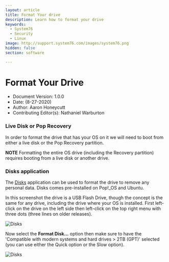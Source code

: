 ```yaml
---
layout: article
title: Format Your drive
description: Learn how to format your drive
keywords:
  - System76
  - Security
  - Linux
image: http://support.system76.com/images/system76.png
hidden: false
section: software

---
```

# Format Your Drive

- Document Version: 1.0.0
- Date: (8-27-2020)
- Author: Aaron Honeycutt
- Contributing Editor(s): Nathaniel Warburton



### Live Disk or Pop Recovery

In order to format the drive that has your OS on it we will need to boot from either a live disk or the Pop Recovery partition.

**NOTE** Formatting the entire OS drive (including the Recovery partition) requires booting from a live disk or another drive.

### Disks application

The <u>Disks</u> application can be used to format the drive to remove any personal data. Disks comes pre-installed on Pop!\_OS and Ubuntu.

In this screenshot the drive is a USB Flash Drive, though the concept is the same for any drive, including the drive where your OS is installed. First left-click on the drive on the left side then left-click on the top right menu with three dots (three lines on older releases).

![Disks](/images/format-drive/disks-format-disk.png)

Now select the **Format Disk...** option then make sure to have the 'Compatible with modern systems and hard drives > 2TB (GPT)' selected (you can use either the Quick option or the Slow option).

![Disks](/images/format-drive/disks-format-disk2.png)
